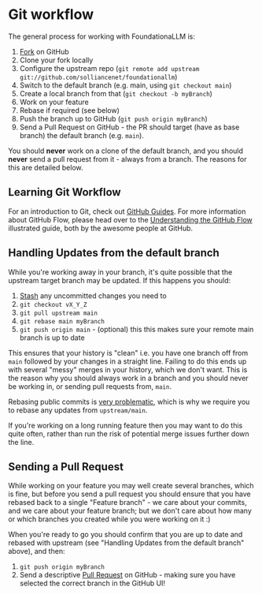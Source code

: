 # Git workflow

The general process for working with FoundationaLLM is:

1. [Fork](http://help.github.com/forking/) on GitHub
1. Clone your fork locally
1. Configure the upstream repo (`git remote add upstream git://github.com/solliancenet/foundationallm`)
1. Switch to the default branch (e.g. main, using `git checkout main`)
1. Create a local branch from that (`git checkout -b myBranch`)
1. Work on your feature
1. Rebase if required (see below)
1. Push the branch up to GitHub (`git push origin myBranch`)
1. Send a Pull Request on GitHub - the PR should target (have as base branch) the default branch (e.g. `main`).

You should **never** work on a clone of the default branch, and you should **never** send a pull request from it - always from a branch. The reasons for this are detailed below.

## Learning Git Workflow

For an introduction to Git, check out [GitHub Guides](https://guides.github.com/). For more information about GitHub Flow, please head over to the [Understanding the GitHub Flow](https://guides.github.com/introduction/flow/index.html) illustrated guide, both by the awesome people at GitHub.

## Handling Updates from the default branch

While you're working away in your branch, it's quite possible that the upstream target branch may be updated. If this happens you should:

1. [Stash](http://git-scm.com/book/en/v2/Git-Tools-Stashing-and-Cleaning) any uncommitted changes you need to
1. `git checkout vX_Y_Z`
1. `git pull upstream main`
1. `git rebase main myBranch`
1. `git push origin main` - (optional) this this makes sure your remote main branch is up to date

This ensures that your history is "clean" i.e. you have one branch off from `main` followed by your changes in a straight line. Failing to do this ends up with several "messy" merges in your history, which we don't want. This is the reason why you should always work in a branch and you should never be working in, or sending pull requests from, `main`.

Rebasing public commits is [very problematic](http://git-scm.com/book/ch3-6.html#The-Perils-of-Rebasing), which is why we require you to rebase any updates from `upstream/main`.

If you're working on a long running feature then you may want to do this quite often, rather than run the risk of potential merge issues further down the line.

## Sending a Pull Request

While working on your feature you may well create several branches, which is fine, but before you send a pull request you should ensure that you have rebased back to a single "Feature branch" - we care about your commits, and we care about your feature branch; but we don't care about how many or which branches you created while you were working on it :)

When you're ready to go you should confirm that you are up to date and rebased with upstream (see "Handling Updates from the default branch" above), and then:

1. `git push origin myBranch`
1. Send a descriptive [Pull Request](http://help.github.com/pull-requests/) on GitHub - making sure you have selected the correct branch in the GitHub UI!
